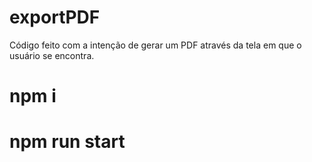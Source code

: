 # exportPDF
Código feito com a intenção de gerar um PDF através da tela em que o usuário se encontra.
# npm i
# npm run start
